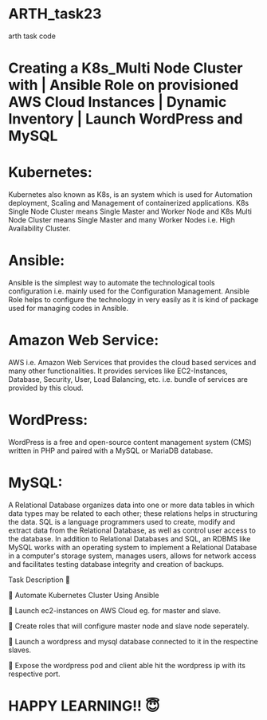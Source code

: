 # ARTH_task23
arth task code

# Creating a K8s_Multi Node Cluster with | Ansible Role on provisioned AWS Cloud Instances | Dynamic Inventory | Launch WordPress and MySQL

# Kubernetes:
Kubernetes also known as K8s, is an system which is used for Automation deployment, Scaling and Management of containerized applications. K8s Single Node Cluster means Single Master and Worker Node and K8s Multi Node Cluster means Single Master and many Worker Nodes i.e. High Availability Cluster.

# Ansible:
Ansible is the simplest way to automate the technological tools configuration i.e. mainly used for the Configuration Management. Ansible Role helps to configure the technology in very easily as it is kind of package used for managing codes in Ansible.

# Amazon Web Service:
AWS i.e. Amazon Web Services that provides the cloud based services and many other functionalities. It provides services like EC2-Instances, Database, Security, User, Load Balancing, etc. i.e.  bundle of services are provided by this cloud.

# WordPress:
WordPress is a free and open-source content management system (CMS) written in PHP and paired with a MySQL or MariaDB database.

# MySQL:
A Relational Database organizes data into one or more data tables in which data types may be related to each other; these relations helps in structuring the data. SQL is a language programmers used to create, modify and extract data from the Relational Database, as well as control user access to the database. In addition to Relational Databases and SQL, an RDBMS like MySQL works with an operating system to implement a Relational Database in a computer's storage system, manages users, allows for network access and facilitates testing database integrity and creation of backups.

Task Description 📄

📌 Automate Kubernetes Cluster Using Ansible

🔅 Launch ec2-instances on AWS Cloud eg. for master and slave.

🔅 Create roles that will configure master node and slave node seperately.

🔅 Launch a wordpress and mysql database connected to it in the respectine slaves. 

🔅 Expose the wordpress pod and client able hit the wordpress ip with its respective port.

# HAPPY LEARNING!! 😇

